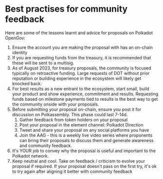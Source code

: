 # Best practises for community feedback

Here are some of the lessons learnt and advice for proposals on Polkadot OpenGov:

1. Ensure the account you are making the proposal with has an on-chain identity
2. If you are requesting funds from the treasury, it is recommended that these will be sent to a multisig.
3. As of August 2023, for treasury proposals, the community is focused typically on retroactive funding. Large requests of DOT without prior reputation or building experience in the ecosystem will likely get knocked back.
4. For best results as a new entrant to the ecosystem, start small, build your product and show experience, commitment and results. Requesting funds based on milestone payments tied to results is the best way to get the community onside with your proposals.
5. Before submitting your proposal on-chain, ensure you post it for discussion on Polkassembly. This phase could last 7-14d.
   1. Gather feedback from token holders on your proposal
   2. Post your proposal in the element channel: Polkadot Direction
   3. Tweet and share your proposal on any social platforms you have
   4. Join the AAG - this is a weekly live video series where proponents can bring their proposals to discuss them and generate awareness and community feedback.
6. It's YOUR job to convey why the proposal is useful and important to the Polkadot network.
7. Keep neutral and cool. Take on feedback / criticism to evolve your proposal if required. If your proposal doesn't pass on the first try, it's ok to try again after aligning it better with community feedback

